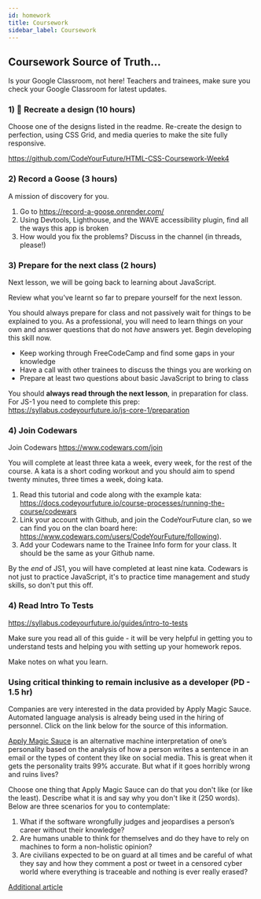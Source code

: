 ```yaml
---
id: homework
title: Coursework
sidebar_label: Coursework
---
```


## Coursework Source of Truth...

Is your Google Classroom, not here! Teachers and trainees, make sure you check your Google Classroom for latest updates.

### 1) 🔑 Recreate a design (10 hours)

Choose one of the designs listed in the readme. Re-create the design to perfection, using CSS Grid, and media queries to make the site fully responsive.

https://github.com/CodeYourFuture/HTML-CSS-Coursework-Week4

### 2) Record a Goose (3 hours)

A mission of discovery for you.

1. Go to https://record-a-goose.onrender.com/
2. Using Devtools, Lighthouse, and the WAVE accessibility plugin, find all the ways this app is broken
3. How would you fix the problems? Discuss in the channel (in threads, please!)

### 3) Prepare for the next class (2 hours)

Next lesson, we will be going back to learning about JavaScript.

Review what you've learnt so far to prepare yourself for the next lesson.

You should always prepare for class and not passively wait for things to be explained to you. As a professional, you will need to learn things on your own and answer questions that do not _have_ answers yet. Begin developing this skill now.

- Keep working through FreeCodeCamp and find some gaps in your knowledge
- Have a call with other trainees to discuss the things you are working on
- Prepare at least two questions about basic JavaScript to bring to class

You should **always read through the next lesson**, in preparation for class. For JS-1 you need to complete this prep:
https://syllabus.codeyourfuture.io/js-core-1/preparation

### 4) Join Codewars

Join Codewars https://www.codewars.com/join

You will complete at least three kata a week, every week, for the rest of the course. A kata is a short coding workout and you should aim to spend twenty minutes, three times a week, doing kata.

1. Read this tutorial and code along with the example kata: https://docs.codeyourfuture.io/course-processes/running-the-course/codewars
2. Link your account with Github, and join the CodeYourFuture clan, so we can find you on the clan board here: https://www.codewars.com/users/CodeYourFuture/following).
3. Add your Codewars name to the Trainee Info form for your class. It should be the same as your Github name.

By the _end_ of JS1, you will have completed at least nine kata. Codewars is not just to practice JavaScript, it's to practice time management and study skills, so don't put this off.

### 4) Read Intro To Tests

https://syllabus.codeyourfuture.io/guides/intro-to-tests

Make sure you read all of this guide - it will be very helpful in getting you to understand tests and helping you with setting up your homework repos.

Make notes on what you learn.

### Using critical thinking to remain inclusive as a developer (PD - 1.5 hr)

Companies are very interested in the data provided by Apply Magic Sauce. Automated language analysis is already being used in the hiring of personnel. Click on the link below for the source of this information.

[Apply Magic Sauce](https://applymagicsauce.com/demo) is an alternative machine interpretation of one’s personality based on the analysis of how a person writes a sentence in an email or the types of content they like on social media. This is great when it gets the personality traits 99% accurate. But what if it goes horribly wrong and ruins lives?

Choose one thing that Apply Magic Sauce can do that you don't like (or like the least). Describe what it is and say why you don't like it (250 words). Below are three scenarios for you to contemplate:

1. What if the software wrongfully judges and jeopardises a person’s career without their knowledge?
2. Are humans unable to think for themselves and do they have to rely on machines to form a non-holistic opinion?
3. Are civilians expected to be on guard at all times and be careful of what they say and how they comment a post or tweet in a censored cyber world where everything is traceable and nothing is ever really erased?

[Additional article](https://www.scientificamerican.com/article/the-internet-knows-you-better-than-your-spouse-does/)